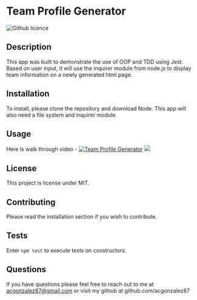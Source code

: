 # Team Profile Generator 
![Github licence](http://img.shields.io/badge/license-MIT-blue.svg)

## Description 
This app was built to demonstrate the use of OOP and TDD using Jest. Based on user input, it will use the inquirer module from node.js to display team information on a newly generated html page.
 
## Installation 
To install, please clone the repository and download Node. This app will also need a file system and inquirer module.  

## Usage 
Here is walk through video - [![Team Profile Generator](https://img.youtube.com/vi/__83TwEVHv4/0.jpg)](https://www.youtube.com/watch?v=__83TwEVHv4)
<img src="https://i.imgur.com/kJWMQpq.png">

## License 
This project is license under MIT.

## Contributing 
Please read the installation section if you wish to contribute.

## Tests
Enter `npm test` to execute tests on constructors. 

## Questions
If you have questions please feel free to reach out to me at acgonzalez87@gmail.com or visit my github at github.com/acgonzalez87
